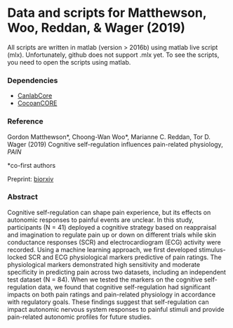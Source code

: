 # Data and scripts for Matthewson, Woo, Reddan, & Wager (2019)

All scripts are written in matlab (version > 2016b) using matlab live script (mlx). Unfortunately, github does not support .mlx yet. To see the scripts, you need to open the scripts using matlab.

### Dependencies

- [CanlabCore](https://github.com/canlab/canlabcore)
- [CocoanCORE](https://github.com/cocoanlab/cocoanCORE)

### Reference

Gordon Matthewson\*, Choong-Wan Woo\*, Marianne C. Reddan, Tor D. Wager (2019) Cognitive self-regulation influences pain-related physiology, _PAIN_

*co-first authors 

Preprint: [biorxiv](https://www.biorxiv.org/content/10.1101/361519v1)

### Abstract

Cognitive self-regulation can shape pain experience, but its effects on autonomic responses to painful events are unclear. In this study, participants (N = 41) deployed a cognitive strategy based on reappraisal and imagination to regulate pain up or down on different trials while skin conductance responses (SCR) and electrocardiogram (ECG) activity were recorded. Using a machine learning approach, we first developed stimulus-locked SCR and ECG physiological markers predictive of pain ratings. The physiological markers demonstrated high sensitivity and moderate specificity in predicting pain across two datasets, including an independent test dataset (N = 84). When we tested the markers on the cognitive self-regulation data, we found that cognitive self-regulation had significant impacts on both pain ratings and pain-related physiology in accordance with regulatory goals. These findings suggest that self-regulation can impact autonomic nervous system responses to painful stimuli and provide pain-related autonomic profiles for future studies.

